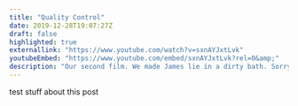 ```yaml
---
title: "Quality Control"
date: 2019-12-28T19:07:27Z
draft: false
highlighted: true
externallink: "https://www.youtube.com/watch?v=sxnAYJxtLvk"
youtubeEmbed: "https://www.youtube.com/embed/sxnAYJxtLvk?rel=0&amp;"
description: "Our second film. We made James lie in a dirty bath. Sorry James."
---
```

test stuff about this post